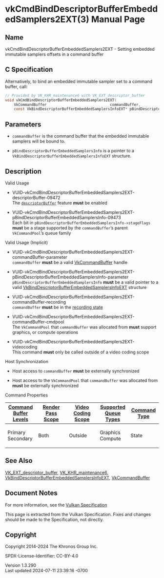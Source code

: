 # vkCmdBindDescriptorBufferEmbeddedSamplers2EXT(3) Manual Page

## Name

vkCmdBindDescriptorBufferEmbeddedSamplers2EXT - Setting embedded
immutable samplers offsets in a command buffer



## <a href="#_c_specification" class="anchor"></a>C Specification

Alternatively, to bind an embedded immutable sampler set to a command
buffer, call:

``` c
// Provided by VK_KHR_maintenance6 with VK_EXT_descriptor_buffer
void vkCmdBindDescriptorBufferEmbeddedSamplers2EXT(
    VkCommandBuffer                             commandBuffer,
    const VkBindDescriptorBufferEmbeddedSamplersInfoEXT* pBindDescriptorBufferEmbeddedSamplersInfo);
```

## <a href="#_parameters" class="anchor"></a>Parameters

- `commandBuffer` is the command buffer that the embedded immutable
  samplers will be bound to.

- `pBindDescriptorBufferEmbeddedSamplersInfo` is a pointer to a
  `VkBindDescriptorBufferEmbeddedSamplersInfoEXT` structure.

## <a href="#_description" class="anchor"></a>Description

Valid Usage

- <a
  href="#VUID-vkCmdBindDescriptorBufferEmbeddedSamplers2EXT-descriptorBuffer-09472"
  id="VUID-vkCmdBindDescriptorBufferEmbeddedSamplers2EXT-descriptorBuffer-09472"></a>
  VUID-vkCmdBindDescriptorBufferEmbeddedSamplers2EXT-descriptorBuffer-09472  
  The <a
  href="https://registry.khronos.org/vulkan/specs/1.3-extensions/html/vkspec.html#features-descriptorBuffer"
  target="_blank" rel="noopener"><code>descriptorBuffer</code></a>
  feature **must** be enabled

- <a
  href="#VUID-vkCmdBindDescriptorBufferEmbeddedSamplers2EXT-pBindDescriptorBufferEmbeddedSamplersInfo-09473"
  id="VUID-vkCmdBindDescriptorBufferEmbeddedSamplers2EXT-pBindDescriptorBufferEmbeddedSamplersInfo-09473"></a>
  VUID-vkCmdBindDescriptorBufferEmbeddedSamplers2EXT-pBindDescriptorBufferEmbeddedSamplersInfo-09473  
  Each bit in `pBindDescriptorBufferEmbeddedSamplersInfo->stageFlags`
  **must** be a stage supported by the `commandBuffer`’s parent
  `VkCommandPool`’s queue family

Valid Usage (Implicit)

- <a
  href="#VUID-vkCmdBindDescriptorBufferEmbeddedSamplers2EXT-commandBuffer-parameter"
  id="VUID-vkCmdBindDescriptorBufferEmbeddedSamplers2EXT-commandBuffer-parameter"></a>
  VUID-vkCmdBindDescriptorBufferEmbeddedSamplers2EXT-commandBuffer-parameter  
  `commandBuffer` **must** be a valid
  [VkCommandBuffer](https://registry.khronos.org/vulkan/specs/1.3-extensions/man/html/VkCommandBuffer.html) handle

- <a
  href="#VUID-vkCmdBindDescriptorBufferEmbeddedSamplers2EXT-pBindDescriptorBufferEmbeddedSamplersInfo-parameter"
  id="VUID-vkCmdBindDescriptorBufferEmbeddedSamplers2EXT-pBindDescriptorBufferEmbeddedSamplersInfo-parameter"></a>
  VUID-vkCmdBindDescriptorBufferEmbeddedSamplers2EXT-pBindDescriptorBufferEmbeddedSamplersInfo-parameter  
  `pBindDescriptorBufferEmbeddedSamplersInfo` **must** be a valid
  pointer to a valid
  [VkBindDescriptorBufferEmbeddedSamplersInfoEXT](https://registry.khronos.org/vulkan/specs/1.3-extensions/man/html/VkBindDescriptorBufferEmbeddedSamplersInfoEXT.html)
  structure

- <a
  href="#VUID-vkCmdBindDescriptorBufferEmbeddedSamplers2EXT-commandBuffer-recording"
  id="VUID-vkCmdBindDescriptorBufferEmbeddedSamplers2EXT-commandBuffer-recording"></a>
  VUID-vkCmdBindDescriptorBufferEmbeddedSamplers2EXT-commandBuffer-recording  
  `commandBuffer` **must** be in the [recording
  state](#commandbuffers-lifecycle)

- <a
  href="#VUID-vkCmdBindDescriptorBufferEmbeddedSamplers2EXT-commandBuffer-cmdpool"
  id="VUID-vkCmdBindDescriptorBufferEmbeddedSamplers2EXT-commandBuffer-cmdpool"></a>
  VUID-vkCmdBindDescriptorBufferEmbeddedSamplers2EXT-commandBuffer-cmdpool  
  The `VkCommandPool` that `commandBuffer` was allocated from **must**
  support graphics, or compute operations

- <a
  href="#VUID-vkCmdBindDescriptorBufferEmbeddedSamplers2EXT-videocoding"
  id="VUID-vkCmdBindDescriptorBufferEmbeddedSamplers2EXT-videocoding"></a>
  VUID-vkCmdBindDescriptorBufferEmbeddedSamplers2EXT-videocoding  
  This command **must** only be called outside of a video coding scope

Host Synchronization

- Host access to `commandBuffer` **must** be externally synchronized

- Host access to the `VkCommandPool` that `commandBuffer` was allocated
  from **must** be externally synchronized

Command Properties

<table class="tableblock frame-all grid-all stretch">
<colgroup>
<col style="width: 20%" />
<col style="width: 20%" />
<col style="width: 20%" />
<col style="width: 20%" />
<col style="width: 20%" />
</colgroup>
<thead>
<tr>
<th class="tableblock halign-left valign-top"><a
href="#VkCommandBufferLevel">Command Buffer Levels</a></th>
<th class="tableblock halign-left valign-top"><a
href="#vkCmdBeginRenderPass">Render Pass Scope</a></th>
<th class="tableblock halign-left valign-top"><a
href="#vkCmdBeginVideoCodingKHR">Video Coding Scope</a></th>
<th class="tableblock halign-left valign-top"><a
href="#VkQueueFlagBits">Supported Queue Types</a></th>
<th class="tableblock halign-left valign-top"><a
href="#fundamentals-queueoperation-command-types">Command Type</a></th>
</tr>
</thead>
<tbody>
<tr>
<td class="tableblock halign-left valign-top"><p>Primary<br />
Secondary</p></td>
<td class="tableblock halign-left valign-top"><p>Both</p></td>
<td class="tableblock halign-left valign-top"><p>Outside</p></td>
<td class="tableblock halign-left valign-top"><p>Graphics<br />
Compute</p></td>
<td class="tableblock halign-left valign-top"><p>State</p></td>
</tr>
</tbody>
</table>

## <a href="#_see_also" class="anchor"></a>See Also

[VK_EXT_descriptor_buffer](https://registry.khronos.org/vulkan/specs/1.3-extensions/man/html/VK_EXT_descriptor_buffer.html),
[VK_KHR_maintenance6](https://registry.khronos.org/vulkan/specs/1.3-extensions/man/html/VK_KHR_maintenance6.html),
[VkBindDescriptorBufferEmbeddedSamplersInfoEXT](https://registry.khronos.org/vulkan/specs/1.3-extensions/man/html/VkBindDescriptorBufferEmbeddedSamplersInfoEXT.html),
[VkCommandBuffer](https://registry.khronos.org/vulkan/specs/1.3-extensions/man/html/VkCommandBuffer.html)

## <a href="#_document_notes" class="anchor"></a>Document Notes

For more information, see the <a
href="https://registry.khronos.org/vulkan/specs/1.3-extensions/html/vkspec.html#vkCmdBindDescriptorBufferEmbeddedSamplers2EXT"
target="_blank" rel="noopener">Vulkan Specification</a>

This page is extracted from the Vulkan Specification. Fixes and changes
should be made to the Specification, not directly.

## <a href="#_copyright" class="anchor"></a>Copyright

Copyright 2014-2024 The Khronos Group Inc.

SPDX-License-Identifier: CC-BY-4.0

Version 1.3.290  
Last updated 2024-07-11 23:39:16 -0700
